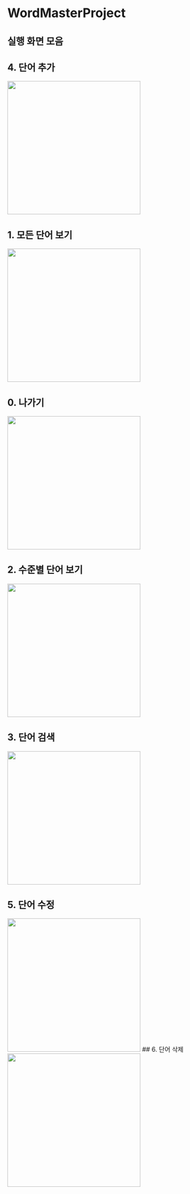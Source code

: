 # WordMasterProject
## 실행 화면 모음
## 4. 단어 추가

<img src='https://github.com/jeeyunryu/WordMasterProject/blob/master/screenshots/Screenshot%202022-09-07%20195420.png?raw=true' width='300'>

## 1. 모든 단어 보기

<img src='https://github.com/jeeyunryu/WordMasterProject/blob/master/screenshots/Screenshot%202022-09-03%20111946.png?raw=true' width='300'>

## 0. 나가기

<img src='https://github.com/jeeyunryu/WordMasterProject/blob/master/screenshots/Screenshot%202022-09-03%20112650.png?raw=true' width='300'>

## 2. 수준별 단어 보기
<img src='https://github.com/jeeyunryu/WordMasterProject/blob/master/screenshots/Screenshot%202022-09-15%20205357.png?raw=true' width='300'>

## 3. 단어 검색 
<img src='https://github.com/jeeyunryu/WordMasterProject/blob/master/screenshots/Screenshot%202022-09-15%20205918.png?raw=true' width='300'>

## 5. 단어 수정
<img src='https://github.com/jeeyunryu/WordMasterProject/blob/master/screenshots/Screenshot%202022-09-15%20210114.png?raw=true' width='300'>
## 6. 단어 삭제
<img src='https://github.com/jeeyunryu/WordMasterProject/blob/master/screenshots/Screenshot%202022-09-15%20211258.png?raw=true' width='300'>
